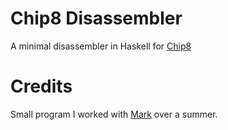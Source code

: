 Chip8 Disassembler
==================
A minimal disassembler in Haskell for [Chip8](https://en.wikipedia.org/wiki/CHIP-8)

Credits
=======
Small program I worked with [Mark](https://github.com/MarkMcCaskey) over
a summer.
